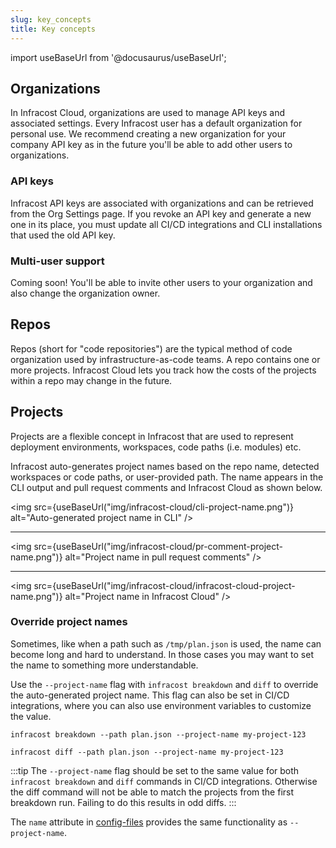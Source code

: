 ```yaml
---
slug: key_concepts
title: Key concepts
---
```


import useBaseUrl from '@docusaurus/useBaseUrl';

## Organizations

In Infracost Cloud, organizations are used to manage API keys and associated settings. Every Infracost user has a default organization for personal use. We recommend creating a new organization for your company API key as in the future you'll be able to add other users to organizations.

### API keys

Infracost API keys are associated with organizations and can be retrieved from the Org Settings page. If you revoke an API key and generate a new one in its place, you must update all CI/CD integrations and CLI installations that used the old API key.

### Multi-user support

Coming soon! You'll be able to invite other users to your organization and also change the organization owner.

## Repos

Repos (short for "code repositories") are the typical method of code organization used by infrastructure-as-code teams. A repo contains one or more projects. Infracost Cloud lets you track how the costs of the projects within a repo may change in the future.

## Projects

Projects are a flexible concept in Infracost that are used to represent deployment environments, workspaces, code paths (i.e. modules) etc.

Infracost auto-generates project names based on the repo name, detected workspaces or code paths, or user-provided path. The name appears in the CLI output and pull request comments and Infracost Cloud as shown below.

<img src={useBaseUrl("img/infracost-cloud/cli-project-name.png")} alt="Auto-generated project name in CLI" />

---

<img src={useBaseUrl("img/infracost-cloud/pr-comment-project-name.png")} alt="Project name in pull request comments" />

---

<img src={useBaseUrl("img/infracost-cloud/infracost-cloud-project-name.png")} alt="Project name in Infracost Cloud" />

### Override project names

Sometimes, like when a path such as `/tmp/plan.json` is used, the name can become long and hard to understand. In those cases you may want to set the name to something more understandable.

Use the `--project-name` flag with `infracost breakdown` and `diff` to override the auto-generated project name. This flag can also be set in CI/CD integrations, where you can also use environment variables to customize the value.

```shell
infracost breakdown --path plan.json --project-name my-project-123

infracost diff --path plan.json --project-name my-project-123
```

:::tip
The `--project-name` flag should be set to the same value for both `infracost breakdown` and `diff` commands in CI/CD integrations. Otherwise the diff command will not be able to match the projects from the first breakdown run. Failing to do this results in odd diffs.
:::

The `name` attribute in [config-files](/docs/features/config_file/) provides the same functionality as `--project-name`.
